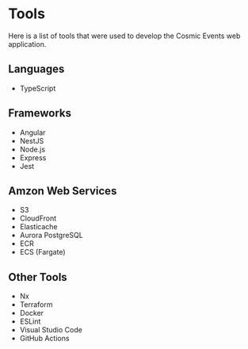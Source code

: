 # Tools

Here is a list of tools that were used to develop the Cosmic Events web application.

## Languages

- TypeScript

## Frameworks

- Angular
- NestJS
- Node.js
- Express
- Jest

## Amzon Web Services

- S3
- CloudFront
- Elasticache
- Aurora PostgreSQL
- ECR
- ECS (Fargate)

## Other Tools

- Nx
- Terraform
- Docker
- ESLint
- Visual Studio Code
- GitHub Actions
